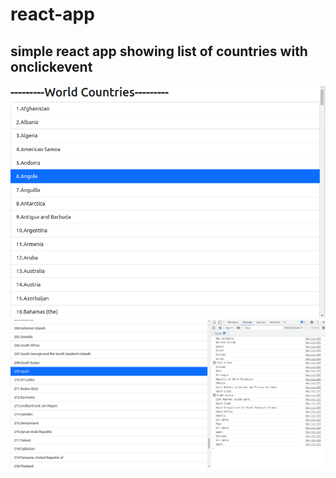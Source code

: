 # react-app
## simple react app showing list of countries with onclickevent
![image](https://github.com/abbumillion/react-app/blob/master/Screenshot%20from%202023-05-31%2017-32-40.png)
![image](https://github.com/abbumillion/react-app/blob/master/Screenshot%20from%202023-05-31%2021-47-53.png)
